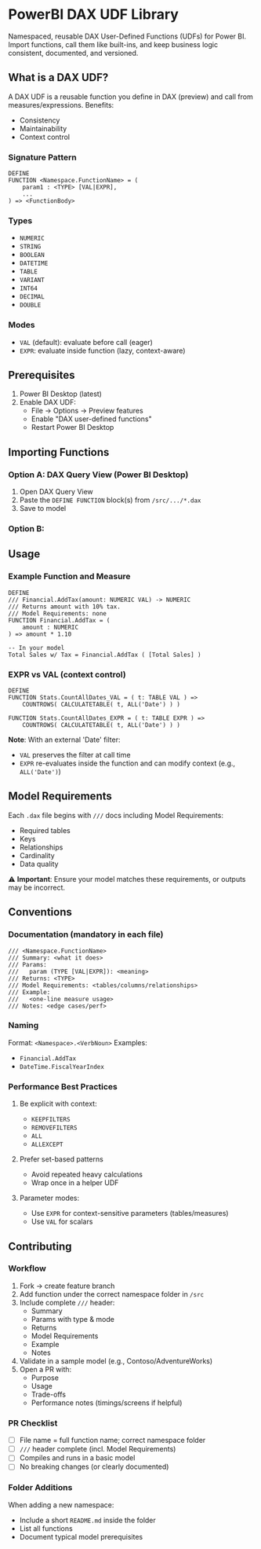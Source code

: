 # PowerBI DAX UDF Library

Namespaced, reusable DAX User-Defined Functions (UDFs) for Power BI. Import functions, call them like built-ins, and keep business logic consistent, documented, and versioned.

## What is a DAX UDF?

A DAX UDF is a reusable function you define in DAX (preview) and call from measures/expressions. Benefits:
- Consistency
- Maintainability
- Context control

### Signature Pattern

```dax
DEFINE 
FUNCTION <Namespace.FunctionName> = (
    param1 : <TYPE> [VAL|EXPR],
    ...
) => <FunctionBody>
```

### Types
- `NUMERIC`
- `STRING`
- `BOOLEAN`
- `DATETIME`
- `TABLE`
- `VARIANT`
- `INT64`
- `DECIMAL`
- `DOUBLE`

### Modes

- `VAL` (default): evaluate before call (eager)
- `EXPR`: evaluate inside function (lazy, context-aware)

## Prerequisites

1. Power BI Desktop (latest)
2. Enable DAX UDF:
   - File → Options → Preview features
   - Enable "DAX user-defined functions"
   - Restart Power BI Desktop


## Importing Functions

### Option A: DAX Query View (Power BI Desktop)

1. Open DAX Query View
2. Paste the `DEFINE FUNCTION` block(s) from `/src/.../*.dax`
3. Save to model

### Option B: 


## Usage

### Example Function and Measure

```dax
DEFINE
/// Financial.AddTax(amount: NUMERIC VAL) -> NUMERIC
/// Returns amount with 10% tax.
/// Model Requirements: none
FUNCTION Financial.AddTax = (
    amount : NUMERIC
) => amount * 1.10

-- In your model
Total Sales w/ Tax = Financial.AddTax ( [Total Sales] )
```

### EXPR vs VAL (context control)

```dax
DEFINE
FUNCTION Stats.CountAllDates_VAL = ( t: TABLE VAL ) =>
    COUNTROWS( CALCULATETABLE( t, ALL('Date') ) )

FUNCTION Stats.CountAllDates_EXPR = ( t: TABLE EXPR ) =>
    COUNTROWS( CALCULATETABLE( t, ALL('Date') ) )
```

**Note**: With an external 'Date' filter:
- `VAL` preserves the filter at call time
- `EXPR` re-evaluates inside the function and can modify context (e.g., `ALL('Date')`)

## Model Requirements

Each `.dax` file begins with `///` docs including Model Requirements:
- Required tables
- Keys
- Relationships
- Cardinality
- Data quality

⚠️ **Important**: Ensure your model matches these requirements, or outputs may be incorrect.

## Conventions

### Documentation (mandatory in each file)

```dax
/// <Namespace.FunctionName>
/// Summary: <what it does>
/// Params:
///   param (TYPE [VAL|EXPR]): <meaning>
/// Returns: <TYPE>
/// Model Requirements: <tables/columns/relationships>
/// Example:
///   <one-line measure usage>
/// Notes: <edge cases/perf>
```

### Naming

Format: `<Namespace>.<VerbNoun>` 
Examples:
- `Financial.AddTax`
- `DateTime.FiscalYearIndex`

### Performance Best Practices

1. Be explicit with context:
   - `KEEPFILTERS`
   - `REMOVEFILTERS`
   - `ALL`
   - `ALLEXCEPT`

2. Prefer set-based patterns
   - Avoid repeated heavy calculations
   - Wrap once in a helper UDF

3. Parameter modes:
   - Use `EXPR` for context-sensitive parameters (tables/measures)
   - Use `VAL` for scalars

## Contributing

### Workflow

1. Fork → create feature branch
2. Add function under the correct namespace folder in `/src`
3. Include complete `///` header:
   - Summary
   - Params with type & mode
   - Returns
   - Model Requirements
   - Example
   - Notes
4. Validate in a sample model (e.g., Contoso/AdventureWorks)
5. Open a PR with:
   - Purpose
   - Usage
   - Trade-offs
   - Performance notes (timings/screens if helpful)

### PR Checklist

- [ ] File name = full function name; correct namespace folder
- [ ] `///` header complete (incl. Model Requirements)
- [ ] Compiles and runs in a basic model
- [ ] No breaking changes (or clearly documented)

### Folder Additions

When adding a new namespace:
- Include a short `README.md` inside the folder
- List all functions
- Document typical model prerequisites